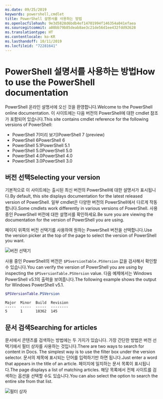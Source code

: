 ```yaml
---
ms.date: 09/25/2019
keywords: powershell,cmdlet
title: PowerShell 설명서를 사용하는 방법
ms.openlocfilehash: 9e3d5828d6bdb4ef14701994f146354a041efaea
ms.sourcegitcommit: a80bb79b85deab8ae3c21de56d1ee432fdd92628
ms.translationtype: HT
ms.contentlocale: ko-KR
ms.lasthandoff: 10/11/2019
ms.locfileid: "72281641"
---
```

# <a name="how-to-use-the-powershell-documentation"></a><span data-ttu-id="4ca9b-103">PowerShell 설명서를 사용하는 방법</span><span class="sxs-lookup"><span data-stu-id="4ca9b-103">How to use the PowerShell documentation</span></span>

<span data-ttu-id="4ca9b-104">PowerShell 온라인 설명서에 오신 것을 환영합니다.</span><span class="sxs-lookup"><span data-stu-id="4ca9b-104">Welcome to the PowerShell online documentation.</span></span> <span data-ttu-id="4ca9b-105">이 사이트에는 다음 버전의 PowerShell에 대한 cmdlet 참조가 포함되어 있습니다.</span><span class="sxs-lookup"><span data-stu-id="4ca9b-105">This site contains cmdlet reference for the following versions of PowerShell:</span></span>

- <span data-ttu-id="4ca9b-106">PowerShell 7(미리 보기)</span><span class="sxs-lookup"><span data-stu-id="4ca9b-106">PowerShell 7 (preview)</span></span>
- <span data-ttu-id="4ca9b-107">PowerShell 6</span><span class="sxs-lookup"><span data-stu-id="4ca9b-107">PowerShell 6</span></span>
- <span data-ttu-id="4ca9b-108">PowerShell 5.1</span><span class="sxs-lookup"><span data-stu-id="4ca9b-108">PowerShell 5.1</span></span>
- <span data-ttu-id="4ca9b-109">PowerShell 5.0</span><span class="sxs-lookup"><span data-stu-id="4ca9b-109">PowerShell 5.0</span></span>
- <span data-ttu-id="4ca9b-110">PowerShell 4.0</span><span class="sxs-lookup"><span data-stu-id="4ca9b-110">PowerShell 4.0</span></span>
- <span data-ttu-id="4ca9b-111">PowerShell 3.0</span><span class="sxs-lookup"><span data-stu-id="4ca9b-111">PowerShell 3.0</span></span>

## <a name="selecting-your-version"></a><span data-ttu-id="4ca9b-112">버전 선택</span><span class="sxs-lookup"><span data-stu-id="4ca9b-112">Selecting your version</span></span>

<span data-ttu-id="4ca9b-113">기본적으로 이 사이트에는 출시된 최신 버전의 PowerShell에 대한 설명서가 표시됩니다.</span><span class="sxs-lookup"><span data-stu-id="4ca9b-113">By default, this site displays documentation for the latest released version of PowerShell.</span></span> <span data-ttu-id="4ca9b-114">일부 cmdlet은 다양한 버전의 PowerShell에서 다르게 작동합니다.</span><span class="sxs-lookup"><span data-stu-id="4ca9b-114">Some cmdlets work differently in various versions of PowerShell.</span></span> <span data-ttu-id="4ca9b-115">사용 중인 PowerShell 버전에 대한 설명서를 확인하세요.</span><span class="sxs-lookup"><span data-stu-id="4ca9b-115">Be sure you are viewing the documentation for the version of PowerShell you are using.</span></span>

<span data-ttu-id="4ca9b-116">페이지 위쪽의 버전 선택기를 사용하여 원하는 PowerShell 버전을 선택합니다.</span><span class="sxs-lookup"><span data-stu-id="4ca9b-116">Use the version picker at the top of the page to select the version of PowerShell you want.</span></span>

![버전 선택기](images/how-to-use-docs/picker-vall.gif)

<span data-ttu-id="4ca9b-118">사용 중인 PowerShell의 버전은 `$PSversionTable.PSVersion` 값을 검사해서 확인할 수 있습니다.</span><span class="sxs-lookup"><span data-stu-id="4ca9b-118">You can verify the version of PowerShell you are using by inspecting the `$PSversionTable.PSVersion` value.</span></span> <span data-ttu-id="4ca9b-119">다음 예제에서는 Windows PowerShell v5.1의 출력을 보여줍니다.</span><span class="sxs-lookup"><span data-stu-id="4ca9b-119">The following example shows the output for Windows PowerShell v5.1.</span></span>

```powershell
$PSVersionTable.PSVersion
```

```Output
Major  Minor  Build  Revision
-----  -----  -----  --------
5      1      18362  145
```

## <a name="searching-for-articles"></a><span data-ttu-id="4ca9b-120">문서 검색</span><span class="sxs-lookup"><span data-stu-id="4ca9b-120">Searching for articles</span></span>

<span data-ttu-id="4ca9b-121">문서에서 콘텐츠를 검색하는 방법에는 두 가지가 있습니다. 가장 간단한 방법은 버전 선택기에서 필터 상자를 사용하는 것입니다.</span><span class="sxs-lookup"><span data-stu-id="4ca9b-121">There are two ways to search for content in Docs. The simplest way is to use the filter box under the version selector.</span></span> <span data-ttu-id="4ca9b-122">문서의 제목에 표시되는 단어를 입력하기만 하면 됩니다.</span><span class="sxs-lookup"><span data-stu-id="4ca9b-122">Just enter a word that appears in the title of an article.</span></span> <span data-ttu-id="4ca9b-123">페이지에 일치하는 문서 목록이 표시됩니다.</span><span class="sxs-lookup"><span data-stu-id="4ca9b-123">The page displays a list of matching articles.</span></span> <span data-ttu-id="4ca9b-124">해당 목록에서 전체 사이트를 검색하는 옵션을 선택할 수도 있습니다.</span><span class="sxs-lookup"><span data-stu-id="4ca9b-124">You can also select the option to search the entire site from that list.</span></span>

![필터 상자](images/how-to-use-docs/filter-search.gif)
